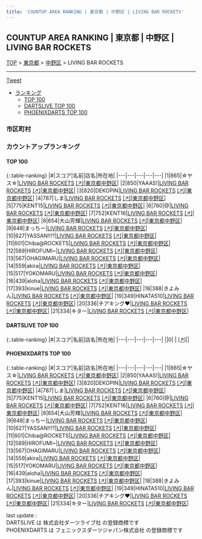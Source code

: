```yaml
---
title: 'COUNTUP AREA RANKING | 東京都 | 中野区 | LIVING BAR ROCKETS'
---
```

## COUNTUP AREA RANKING | 東京都 | 中野区 | LIVING BAR ROCKETS

[TOP](/darts/rank/) > [東京都](/darts/rank/東京都/) > [中野区](/darts/rank/東京都/中野区/) > LIVING BAR ROCKETS

___

<a href="https://twitter.com/share?ref_src=twsrc%5Etfw" data-text="COUNTUP AREA RANKING | 東京都中野区LIVING BAR ROCKETS" class="twitter-share-button" data-hashtags="DARTSLIVE,PHOENIXDARTS,darts,ダーツ" data-show-count="false">Tweet</a>

* [ランキング](#カウントアップランキング)
    * [TOP 100](#top-100)
    * [DARTSLIVE TOP 100](#dartslive-top-100)
    * [PHOENIXDARTS TOP 100](#phoenixdarts-top-100)

### 市区町村

<ul>

</ul>

### カウントアップランキング

#### TOP 100



{:.table-ranking}
|#|スコア|名前|店名|所在地|
|---|---|---|---|---|
|1|865|<span class="rank-name-pd">☆ヤス☆</span>|<a href="/darts/rank/shops/52563.html">LIVING BAR ROCKETS</a> <a href="https://vs.phoenixdarts.com/jp/shop/shopDetailInfo/s_52563?s_seq=52563">[↗]</a>|<a href="/darts/rank/東京都/中野区">東京都中野区</a>|
|2|850|<span class="rank-name-pd">YAAAS!</span>|<a href="/darts/rank/shops/52563.html">LIVING BAR ROCKETS</a> <a href="https://vs.phoenixdarts.com/jp/shop/shopDetailInfo/s_52563?s_seq=52563">[↗]</a>|<a href="/darts/rank/東京都/中野区">東京都中野区</a>|
|3|820|<span class="rank-name-pd">DEKOPIN</span>|<a href="/darts/rank/shops/52563.html">LIVING BAR ROCKETS</a> <a href="https://vs.phoenixdarts.com/jp/shop/shopDetailInfo/s_52563?s_seq=52563">[↗]</a>|<a href="/darts/rank/東京都/中野区">東京都中野区</a>|
|4|787|<span class="rank-name-pd">しま</span>|<a href="/darts/rank/shops/52563.html">LIVING BAR ROCKETS</a> <a href="https://vs.phoenixdarts.com/jp/shop/shopDetailInfo/s_52563?s_seq=52563">[↗]</a>|<a href="/darts/rank/東京都/中野区">東京都中野区</a>|
|5|775|<span class="rank-name-pd">KENT15</span>|<a href="/darts/rank/shops/52563.html">LIVING BAR ROCKETS</a> <a href="https://vs.phoenixdarts.com/jp/shop/shopDetailInfo/s_52563?s_seq=52563">[↗]</a>|<a href="/darts/rank/東京都/中野区">東京都中野区</a>|
|6|760|<span class="rank-name-pd">@</span>|<a href="/darts/rank/shops/52563.html">LIVING BAR ROCKETS</a> <a href="https://vs.phoenixdarts.com/jp/shop/shopDetailInfo/s_52563?s_seq=52563">[↗]</a>|<a href="/darts/rank/東京都/中野区">東京都中野区</a>|
|7|752|<span class="rank-name-pd">KENT16</span>|<a href="/darts/rank/shops/52563.html">LIVING BAR ROCKETS</a> <a href="https://vs.phoenixdarts.com/jp/shop/shopDetailInfo/s_52563?s_seq=52563">[↗]</a>|<a href="/darts/rank/東京都/中野区">東京都中野区</a>|
|8|654|<span class="rank-name-pd">大山芳輝</span>|<a href="/darts/rank/shops/52563.html">LIVING BAR ROCKETS</a> <a href="https://vs.phoenixdarts.com/jp/shop/shopDetailInfo/s_52563?s_seq=52563">[↗]</a>|<a href="/darts/rank/東京都/中野区">東京都中野区</a>|
|9|648|<span class="rank-name-pd">まっちー</span>|<a href="/darts/rank/shops/52563.html">LIVING BAR ROCKETS</a> <a href="https://vs.phoenixdarts.com/jp/shop/shopDetailInfo/s_52563?s_seq=52563">[↗]</a>|<a href="/darts/rank/東京都/中野区">東京都中野区</a>|
|10|627|<span class="rank-name-pd">YASSAN!!!?</span>|<a href="/darts/rank/shops/52563.html">LIVING BAR ROCKETS</a> <a href="https://vs.phoenixdarts.com/jp/shop/shopDetailInfo/s_52563?s_seq=52563">[↗]</a>|<a href="/darts/rank/東京都/中野区">東京都中野区</a>|
|11|601|<span class="rank-name-pd">Chiba@ROCKETS</span>|<a href="/darts/rank/shops/52563.html">LIVING BAR ROCKETS</a> <a href="https://vs.phoenixdarts.com/jp/shop/shopDetailInfo/s_52563?s_seq=52563">[↗]</a>|<a href="/darts/rank/東京都/中野区">東京都中野区</a>|
|12|589|<span class="rank-name-pd">HIROFUMI~</span>|<a href="/darts/rank/shops/52563.html">LIVING BAR ROCKETS</a> <a href="https://vs.phoenixdarts.com/jp/shop/shopDetailInfo/s_52563?s_seq=52563">[↗]</a>|<a href="/darts/rank/東京都/中野区">東京都中野区</a>|
|13|567|<span class="rank-name-pd">OHAGIMARU</span>|<a href="/darts/rank/shops/52563.html">LIVING BAR ROCKETS</a> <a href="https://vs.phoenixdarts.com/jp/shop/shopDetailInfo/s_52563?s_seq=52563">[↗]</a>|<a href="/darts/rank/東京都/中野区">東京都中野区</a>|
|14|559|<span class="rank-name-pd">akira</span>|<a href="/darts/rank/shops/52563.html">LIVING BAR ROCKETS</a> <a href="https://vs.phoenixdarts.com/jp/shop/shopDetailInfo/s_52563?s_seq=52563">[↗]</a>|<a href="/darts/rank/東京都/中野区">東京都中野区</a>|
|15|517|<span class="rank-name-pd">YOKOMARU</span>|<a href="/darts/rank/shops/52563.html">LIVING BAR ROCKETS</a> <a href="https://vs.phoenixdarts.com/jp/shop/shopDetailInfo/s_52563?s_seq=52563">[↗]</a>|<a href="/darts/rank/東京都/中野区">東京都中野区</a>|
|16|439|<span class="rank-name-pd">aloha</span>|<a href="/darts/rank/shops/52563.html">LIVING BAR ROCKETS</a> <a href="https://vs.phoenixdarts.com/jp/shop/shopDetailInfo/s_52563?s_seq=52563">[↗]</a>|<a href="/darts/rank/東京都/中野区">東京都中野区</a>|
|17|393|<span class="rank-name-pd">kinue</span>|<a href="/darts/rank/shops/52563.html">LIVING BAR ROCKETS</a> <a href="https://vs.phoenixdarts.com/jp/shop/shopDetailInfo/s_52563?s_seq=52563">[↗]</a>|<a href="/darts/rank/東京都/中野区">東京都中野区</a>|
|18|388|<span class="rank-name-pd">きよみん</span>|<a href="/darts/rank/shops/52563.html">LIVING BAR ROCKETS</a> <a href="https://vs.phoenixdarts.com/jp/shop/shopDetailInfo/s_52563?s_seq=52563">[↗]</a>|<a href="/darts/rank/東京都/中野区">東京都中野区</a>|
|19|349|<span class="rank-name-pd">HINATA510</span>|<a href="/darts/rank/shops/52563.html">LIVING BAR ROCKETS</a> <a href="https://vs.phoenixdarts.com/jp/shop/shopDetailInfo/s_52563?s_seq=52563">[↗]</a>|<a href="/darts/rank/東京都/中野区">東京都中野区</a>|
|20|336|<span class="rank-name-pd">チアキング❤️</span>|<a href="/darts/rank/shops/52563.html">LIVING BAR ROCKETS</a> <a href="https://vs.phoenixdarts.com/jp/shop/shopDetailInfo/s_52563?s_seq=52563">[↗]</a>|<a href="/darts/rank/東京都/中野区">東京都中野区</a>|
|21|334|<span class="rank-name-pd">キター</span>|<a href="/darts/rank/shops/52563.html">LIVING BAR ROCKETS</a> <a href="https://vs.phoenixdarts.com/jp/shop/shopDetailInfo/s_52563?s_seq=52563">[↗]</a>|<a href="/darts/rank/東京都/中野区">東京都中野区</a>|


#### DARTSLIVE TOP 100



{:.table-ranking}
|#|スコア|名前|店名|所在地|
|---|---|---|---|---|
||0|<span class="rank-name-dl"> </span>|<a href="/darts/rank/shops/.html"></a> <a href="">[↗]</a>|<a href="/darts/rank//"></a>|


#### PHOENIXDARTS TOP 100



{:.table-ranking}
|#|スコア|名前|店名|所在地|
|---|---|---|---|---|
|1|865|<span class="rank-name-pd">☆ヤス☆</span>|<a href="/darts/rank/shops/52563.html">LIVING BAR ROCKETS</a> <a href="https://vs.phoenixdarts.com/jp/shop/shopDetailInfo/s_52563?s_seq=52563">[↗]</a>|<a href="/darts/rank/東京都/中野区">東京都中野区</a>|
|2|850|<span class="rank-name-pd">YAAAS!</span>|<a href="/darts/rank/shops/52563.html">LIVING BAR ROCKETS</a> <a href="https://vs.phoenixdarts.com/jp/shop/shopDetailInfo/s_52563?s_seq=52563">[↗]</a>|<a href="/darts/rank/東京都/中野区">東京都中野区</a>|
|3|820|<span class="rank-name-pd">DEKOPIN</span>|<a href="/darts/rank/shops/52563.html">LIVING BAR ROCKETS</a> <a href="https://vs.phoenixdarts.com/jp/shop/shopDetailInfo/s_52563?s_seq=52563">[↗]</a>|<a href="/darts/rank/東京都/中野区">東京都中野区</a>|
|4|787|<span class="rank-name-pd">しま</span>|<a href="/darts/rank/shops/52563.html">LIVING BAR ROCKETS</a> <a href="https://vs.phoenixdarts.com/jp/shop/shopDetailInfo/s_52563?s_seq=52563">[↗]</a>|<a href="/darts/rank/東京都/中野区">東京都中野区</a>|
|5|775|<span class="rank-name-pd">KENT15</span>|<a href="/darts/rank/shops/52563.html">LIVING BAR ROCKETS</a> <a href="https://vs.phoenixdarts.com/jp/shop/shopDetailInfo/s_52563?s_seq=52563">[↗]</a>|<a href="/darts/rank/東京都/中野区">東京都中野区</a>|
|6|760|<span class="rank-name-pd">@</span>|<a href="/darts/rank/shops/52563.html">LIVING BAR ROCKETS</a> <a href="https://vs.phoenixdarts.com/jp/shop/shopDetailInfo/s_52563?s_seq=52563">[↗]</a>|<a href="/darts/rank/東京都/中野区">東京都中野区</a>|
|7|752|<span class="rank-name-pd">KENT16</span>|<a href="/darts/rank/shops/52563.html">LIVING BAR ROCKETS</a> <a href="https://vs.phoenixdarts.com/jp/shop/shopDetailInfo/s_52563?s_seq=52563">[↗]</a>|<a href="/darts/rank/東京都/中野区">東京都中野区</a>|
|8|654|<span class="rank-name-pd">大山芳輝</span>|<a href="/darts/rank/shops/52563.html">LIVING BAR ROCKETS</a> <a href="https://vs.phoenixdarts.com/jp/shop/shopDetailInfo/s_52563?s_seq=52563">[↗]</a>|<a href="/darts/rank/東京都/中野区">東京都中野区</a>|
|9|648|<span class="rank-name-pd">まっちー</span>|<a href="/darts/rank/shops/52563.html">LIVING BAR ROCKETS</a> <a href="https://vs.phoenixdarts.com/jp/shop/shopDetailInfo/s_52563?s_seq=52563">[↗]</a>|<a href="/darts/rank/東京都/中野区">東京都中野区</a>|
|10|627|<span class="rank-name-pd">YASSAN!!!?</span>|<a href="/darts/rank/shops/52563.html">LIVING BAR ROCKETS</a> <a href="https://vs.phoenixdarts.com/jp/shop/shopDetailInfo/s_52563?s_seq=52563">[↗]</a>|<a href="/darts/rank/東京都/中野区">東京都中野区</a>|
|11|601|<span class="rank-name-pd">Chiba@ROCKETS</span>|<a href="/darts/rank/shops/52563.html">LIVING BAR ROCKETS</a> <a href="https://vs.phoenixdarts.com/jp/shop/shopDetailInfo/s_52563?s_seq=52563">[↗]</a>|<a href="/darts/rank/東京都/中野区">東京都中野区</a>|
|12|589|<span class="rank-name-pd">HIROFUMI~</span>|<a href="/darts/rank/shops/52563.html">LIVING BAR ROCKETS</a> <a href="https://vs.phoenixdarts.com/jp/shop/shopDetailInfo/s_52563?s_seq=52563">[↗]</a>|<a href="/darts/rank/東京都/中野区">東京都中野区</a>|
|13|567|<span class="rank-name-pd">OHAGIMARU</span>|<a href="/darts/rank/shops/52563.html">LIVING BAR ROCKETS</a> <a href="https://vs.phoenixdarts.com/jp/shop/shopDetailInfo/s_52563?s_seq=52563">[↗]</a>|<a href="/darts/rank/東京都/中野区">東京都中野区</a>|
|14|559|<span class="rank-name-pd">akira</span>|<a href="/darts/rank/shops/52563.html">LIVING BAR ROCKETS</a> <a href="https://vs.phoenixdarts.com/jp/shop/shopDetailInfo/s_52563?s_seq=52563">[↗]</a>|<a href="/darts/rank/東京都/中野区">東京都中野区</a>|
|15|517|<span class="rank-name-pd">YOKOMARU</span>|<a href="/darts/rank/shops/52563.html">LIVING BAR ROCKETS</a> <a href="https://vs.phoenixdarts.com/jp/shop/shopDetailInfo/s_52563?s_seq=52563">[↗]</a>|<a href="/darts/rank/東京都/中野区">東京都中野区</a>|
|16|439|<span class="rank-name-pd">aloha</span>|<a href="/darts/rank/shops/52563.html">LIVING BAR ROCKETS</a> <a href="https://vs.phoenixdarts.com/jp/shop/shopDetailInfo/s_52563?s_seq=52563">[↗]</a>|<a href="/darts/rank/東京都/中野区">東京都中野区</a>|
|17|393|<span class="rank-name-pd">kinue</span>|<a href="/darts/rank/shops/52563.html">LIVING BAR ROCKETS</a> <a href="https://vs.phoenixdarts.com/jp/shop/shopDetailInfo/s_52563?s_seq=52563">[↗]</a>|<a href="/darts/rank/東京都/中野区">東京都中野区</a>|
|18|388|<span class="rank-name-pd">きよみん</span>|<a href="/darts/rank/shops/52563.html">LIVING BAR ROCKETS</a> <a href="https://vs.phoenixdarts.com/jp/shop/shopDetailInfo/s_52563?s_seq=52563">[↗]</a>|<a href="/darts/rank/東京都/中野区">東京都中野区</a>|
|19|349|<span class="rank-name-pd">HINATA510</span>|<a href="/darts/rank/shops/52563.html">LIVING BAR ROCKETS</a> <a href="https://vs.phoenixdarts.com/jp/shop/shopDetailInfo/s_52563?s_seq=52563">[↗]</a>|<a href="/darts/rank/東京都/中野区">東京都中野区</a>|
|20|336|<span class="rank-name-pd">チアキング❤️</span>|<a href="/darts/rank/shops/52563.html">LIVING BAR ROCKETS</a> <a href="https://vs.phoenixdarts.com/jp/shop/shopDetailInfo/s_52563?s_seq=52563">[↗]</a>|<a href="/darts/rank/東京都/中野区">東京都中野区</a>|
|21|334|<span class="rank-name-pd">キター</span>|<a href="/darts/rank/shops/52563.html">LIVING BAR ROCKETS</a> <a href="https://vs.phoenixdarts.com/jp/shop/shopDetailInfo/s_52563?s_seq=52563">[↗]</a>|<a href="/darts/rank/東京都/中野区">東京都中野区</a>|


<div class="footer border-top border-gray-light mt-5 pt-3 text-right text-gray">
    last update : <span style="font-weight: italic" id="foot_last_modified"></span><br />
    DARTSLIVE は 株式会社ダーツライブ社 の登録商標です<br />
    PHOENIXDARTS は フェニックスダーツジャパン株式会社 の登録商標です<br />
</div>

<script src="https://cdnjs.cloudflare.com/ajax/libs/jquery.tablesorter/2.31.3/js/jquery.tablesorter.min.js" integrity="sha512-qzgd5cYSZcosqpzpn7zF2ZId8f/8CHmFKZ8j7mU4OUXTNRd5g+ZHBPsgKEwoqxCtdQvExE5LprwwPAgoicguNg==" crossorigin="anonymous" referrerpolicy="no-referrer"></script>
<link rel="stylesheet" href="https://cdnjs.cloudflare.com/ajax/libs/jquery.tablesorter/2.31.3/css/theme.default.min.css" integrity="sha512-wghhOJkjQX0Lh3NSWvNKeZ0ZpNn+SPVXX1Qyc9OCaogADktxrBiBdKGDoqVUOyhStvMBmJQ8ZdMHiR3wuEq8+w==" crossorigin="anonymous" referrerpolicy="no-referrer" />
<script>
$(function() {
    $(".table-ranking").tablesorter({sortList:[[0, 0]]});
    $("#foot_last_modified").text(formatDate(new Date(document.lastModified), 'yyyy-MM-dd HH:mm:ss'));
});
</script>

<script async src="https://platform.twitter.com/widgets.js" charset="utf-8"></script>